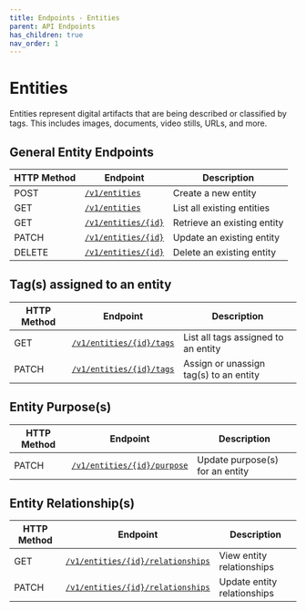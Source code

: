 ```yaml
---
title: Endpoints - Entities
parent: API Endpoints
has_children: true
nav_order: 1
---
```

# Entities

Entities represent digital artifacts that are being described or classified by tags. This includes images, documents, video stills, URLs, and more.

## General Entity Endpoints

| HTTP Method | Endpoint                                      | Description                 |
| ----------- | --------------------------------------------- | --------------------------- |
| POST        | [`/v1/entities`](./entities/create.md)        | Create a new entity         |
| GET         | [`/v1/entities`](./entities/list.md)          | List all existing entities  |
| GET         | [`/v1/entities/{id}`](./entities/retrieve.md) | Retrieve an existing entity |
| PATCH       | [`/v1/entities/{id}`](./entities/update.md)   | Update an existing entity   |
| DELETE      | [`/v1/entities/{id}`](./entities/delete.md)   | Delete an existing entity   |

## Tag(s) assigned to an entity

| HTTP Method | Endpoint                                                   | Description                            |
| ----------- | ---------------------------------------------------------- | -------------------------------------- |
| GET         | [`/v1/entities/{id}/tags`](./entities/{id}/tags/assign.md) | List all tags assigned to an entity    |
| PATCH       | [`/v1/entities/{id}/tags`](./entities/{id}/tags/update.md) | Assign or unassign tag(s) to an entity |

## Entity Purpose(s)

| HTTP Method | Endpoint                                                         | Description                     |
| ----------- | ---------------------------------------------------------------- | ------------------------------- |
| PATCH       | [`/v1/entities/{id}/purpose`](./entities/{id}/purpose/update.md) | Update purpose(s) for an entity |

## Entity Relationship(s)

| HTTP Method | Endpoint                                                                       | Description                 |
| ----------- | ------------------------------------------------------------------------------ | --------------------------- |
| GET         | [`/v1/entities/{id}/relationships`](./entities/{id}/relationships/retrieve.md) | View entity relationships   |
| PATCH       | [`/v1/entities/{id}/relationships`](./entities/{id}/relationships/update.md)   | Update entity relationships |
